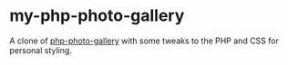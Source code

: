 # my-php-photo-gallery

A clone of [php-photo-gallery](https://github.com/beamtic/php-photo-gallery) with some tweaks to the PHP and CSS for personal styling.
